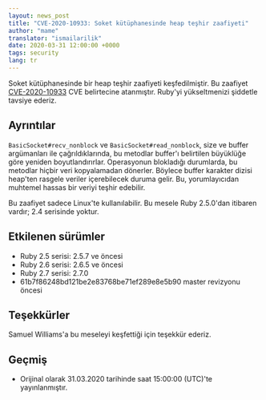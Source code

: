```yaml
---
layout: news_post
title: "CVE-2020-10933: Soket kütüphanesinde heap teşhir zaafiyeti"
author: "mame"
translator: "ismailarilik"
date: 2020-03-31 12:00:00 +0000
tags: security
lang: tr
---
```


Soket kütüphanesinde bir heap teşhir zaafiyeti keşfedilmiştir.
Bu zaafiyet [CVE-2020-10933](http://cve.mitre.org/cgi-bin/cvename.cgi?name=CVE-2020-10933) CVE belirtecine atanmıştır.
Ruby'yi yükseltmenizi şiddetle tavsiye ederiz.

## Ayrıntılar

`BasicSocket#recv_nonblock` ve `BasicSocket#read_nonblock`, size ve buffer argümanları ile çağrıldıklarında, bu metodlar buffer'ı belirtilen büyüklüğe göre yeniden boyutlandırırlar.
Operasyonun blokladığı durumlarda, bu metodlar hiçbir veri kopyalamadan dönerler.
Böylece buffer karakter dizisi heap'ten rasgele veriler içerebilecek duruma gelir.
Bu, yorumlayıcıdan muhtemel hassas bir veriyi teşhir edebilir.

Bu zaafiyet sadece Linux'te kullanılabilir.
Bu mesele Ruby 2.5.0'dan itibaren vardır; 2.4 serisinde yoktur.

## Etkilenen sürümler

* Ruby 2.5 serisi: 2.5.7 ve öncesi
* Ruby 2.6 serisi: 2.6.5 ve öncesi
* Ruby 2.7 serisi: 2.7.0
* 61b7f86248bd121be2e83768be71ef289e8e5b90 master revizyonu öncesi

## Teşekkürler

Samuel Williams'a bu meseleyi keşfettiği için teşekkür ederiz.

## Geçmiş

* Orijinal olarak 31.03.2020 tarihinde saat 15:00:00 (UTC)'te yayınlanmıştır.
